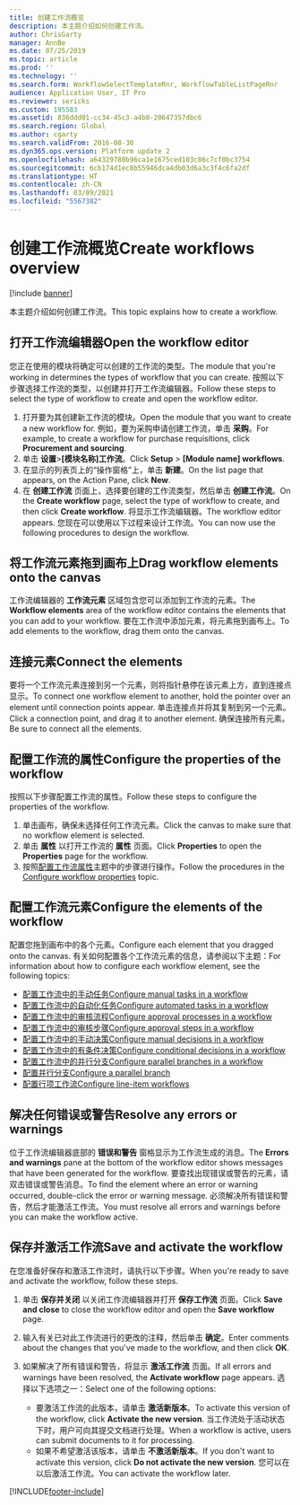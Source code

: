 ```yaml
---
title: 创建工作流概览
description: 本主题介绍如何创建工作流。
author: ChrisGarty
manager: AnnBe
ms.date: 07/25/2019
ms.topic: article
ms.prod: ''
ms.technology: ''
ms.search.form: WorkflowSelectTemplateRnr, WorkflowTableListPageRnr
audience: Application User, IT Pro
ms.reviewer: sericks
ms.custom: 195583
ms.assetid: 836ddd01-cc34-45c3-a4b0-20647357dbc6
ms.search.region: Global
ms.author: cgarty
ms.search.validFrom: 2016-08-30
ms.dyn365.ops.version: Platform update 2
ms.openlocfilehash: a64329780b96ca1e1675ced103c86c7cf0bc3754
ms.sourcegitcommit: 6cb174d1ec8b55946dca4db03d6a3c3f4c6fa2df
ms.translationtype: HT
ms.contentlocale: zh-CN
ms.lasthandoff: 03/09/2021
ms.locfileid: "5567382"
---
```

# <a name="create-workflows-overview"></a><span data-ttu-id="85688-103">创建工作流概览</span><span class="sxs-lookup"><span data-stu-id="85688-103">Create workflows overview</span></span>

[!include [banner](../includes/banner.md)]

<span data-ttu-id="85688-104">本主题介绍如何创建工作流。</span><span class="sxs-lookup"><span data-stu-id="85688-104">This topic explains how to create a workflow.</span></span>

## <a name="open-the-workflow-editor"></a><span data-ttu-id="85688-105">打开工作流编辑器</span><span class="sxs-lookup"><span data-stu-id="85688-105">Open the workflow editor</span></span>

<span data-ttu-id="85688-106">您正在使用的模块将确定可以创建的工作流的类型。</span><span class="sxs-lookup"><span data-stu-id="85688-106">The module that you're working in determines the types of workflow that you can create.</span></span> <span data-ttu-id="85688-107">按照以下步骤选择工作流的类型，以创建并打开工作流编辑器。</span><span class="sxs-lookup"><span data-stu-id="85688-107">Follow these steps to select the type of workflow to create and open the workflow editor.</span></span>

1. <span data-ttu-id="85688-108">打开要为其创建新工作流的模块。</span><span class="sxs-lookup"><span data-stu-id="85688-108">Open the module that you want to create a new workflow for.</span></span> <span data-ttu-id="85688-109">例如，要为采购申请创建工作流，单击 **采购**。</span><span class="sxs-lookup"><span data-stu-id="85688-109">For example, to create a workflow for purchase requisitions, click **Procurement and sourcing**.</span></span>
2. <span data-ttu-id="85688-110">单击 **设置**&gt;**\[模块名称\]工作流**。</span><span class="sxs-lookup"><span data-stu-id="85688-110">Click **Setup** &gt; **\[Module name\] workflows**.</span></span>
3. <span data-ttu-id="85688-111">在显示的列表页上的“操作窗格”上，单击 **新建**。</span><span class="sxs-lookup"><span data-stu-id="85688-111">On the list page that appears, on the Action Pane, click **New**.</span></span>
4. <span data-ttu-id="85688-112">在 **创建工作流** 页面上，选择要创建的工作流类型，然后单击 **创建工作流**。</span><span class="sxs-lookup"><span data-stu-id="85688-112">On the **Create workflow** page, select the type of workflow to create, and then click **Create workflow**.</span></span> <span data-ttu-id="85688-113">将显示工作流编辑器。</span><span class="sxs-lookup"><span data-stu-id="85688-113">The workflow editor appears.</span></span> <span data-ttu-id="85688-114">您现在可以使用以下过程来设计工作流。</span><span class="sxs-lookup"><span data-stu-id="85688-114">You can now use the following procedures to design the workflow.</span></span>

## <a name="drag-workflow-elements-onto-the-canvas"></a><span data-ttu-id="85688-115">将工作流元素拖到画布上</span><span class="sxs-lookup"><span data-stu-id="85688-115">Drag workflow elements onto the canvas</span></span>

<span data-ttu-id="85688-116">工作流编辑器的 **工作流元素** 区域包含您可以添加到工作流的元素。</span><span class="sxs-lookup"><span data-stu-id="85688-116">The **Workflow elements** area of the workflow editor contains the elements that you can add to your workflow.</span></span> <span data-ttu-id="85688-117">要在工作流中添加元素，将元素拖到画布上。</span><span class="sxs-lookup"><span data-stu-id="85688-117">To add elements to the workflow, drag them onto the canvas.</span></span>

## <a name="connect-the-elements"></a><span data-ttu-id="85688-118">连接元素</span><span class="sxs-lookup"><span data-stu-id="85688-118">Connect the elements</span></span>

<span data-ttu-id="85688-119">要将一个工作流元素连接到另一个元素，则将指针悬停在该元素上方，直到连接点显示。</span><span class="sxs-lookup"><span data-stu-id="85688-119">To connect one workflow element to another, hold the pointer over an element until connection points appear.</span></span> <span data-ttu-id="85688-120">单击连接点并将其复制到另一个元素。</span><span class="sxs-lookup"><span data-stu-id="85688-120">Click a connection point, and drag it to another element.</span></span> <span data-ttu-id="85688-121">确保连接所有元素。</span><span class="sxs-lookup"><span data-stu-id="85688-121">Be sure to connect all the elements.</span></span>

## <a name="configure-the-properties-of-the-workflow"></a><span data-ttu-id="85688-122">配置工作流的属性</span><span class="sxs-lookup"><span data-stu-id="85688-122">Configure the properties of the workflow</span></span>

<span data-ttu-id="85688-123">按照以下步骤配置工作流的属性。</span><span class="sxs-lookup"><span data-stu-id="85688-123">Follow these steps to configure the properties of the workflow.</span></span>

1. <span data-ttu-id="85688-124">单击画布，确保未选择任何工作流元素。</span><span class="sxs-lookup"><span data-stu-id="85688-124">Click the canvas to make sure that no workflow element is selected.</span></span>
2. <span data-ttu-id="85688-125">单击 **属性** 以打开工作流的 **属性** 页面。</span><span class="sxs-lookup"><span data-stu-id="85688-125">Click **Properties** to open the **Properties** page for the workflow.</span></span>
3. <span data-ttu-id="85688-126">按照[配置工作流属性](configure-workflow-properties.md)主题中的步骤进行操作。</span><span class="sxs-lookup"><span data-stu-id="85688-126">Follow the procedures in the [Configure workflow properties](configure-workflow-properties.md) topic.</span></span>

## <a name="configure-the-elements-of-the-workflow"></a><span data-ttu-id="85688-127">配置工作流元素</span><span class="sxs-lookup"><span data-stu-id="85688-127">Configure the elements of the workflow</span></span>

<span data-ttu-id="85688-128">配置您拖到画布中的各个元素。</span><span class="sxs-lookup"><span data-stu-id="85688-128">Configure each element that you dragged onto the canvas.</span></span> <span data-ttu-id="85688-129">有关如何配置各个工作流元素的信息，请参阅以下主题：</span><span class="sxs-lookup"><span data-stu-id="85688-129">For information about how to configure each workflow element, see the following topics:</span></span>

- [<span data-ttu-id="85688-130">配置工作流中的手动任务</span><span class="sxs-lookup"><span data-stu-id="85688-130">Configure manual tasks in a workflow</span></span>](configure-manual-task-workflow.md)
- [<span data-ttu-id="85688-131">配置工作流中的自动化任务</span><span class="sxs-lookup"><span data-stu-id="85688-131">Configure automated tasks in a workflow</span></span>](configure-automated-task-workflow.md)
- [<span data-ttu-id="85688-132">配置工作流中的审核流程</span><span class="sxs-lookup"><span data-stu-id="85688-132">Configure approval processes in a workflow</span></span>](configure-approval-process-workflow.md)
- [<span data-ttu-id="85688-133">配置工作流中的审核步骤</span><span class="sxs-lookup"><span data-stu-id="85688-133">Configure approval steps in a workflow</span></span>](configure-approval-step-workflow.md)
- [<span data-ttu-id="85688-134">配置工作流中的手动决策</span><span class="sxs-lookup"><span data-stu-id="85688-134">Configure manual decisions in a workflow</span></span>](configure-manual-decision-workflow.md)
- [<span data-ttu-id="85688-135">配置工作流中的有条件决策</span><span class="sxs-lookup"><span data-stu-id="85688-135">Configure conditional decisions in a workflow</span></span>](configure-conditional-decision-workflow.md)
- [<span data-ttu-id="85688-136">配置工作流中的并行分支</span><span class="sxs-lookup"><span data-stu-id="85688-136">Configure parallel branches in a workflow</span></span>](configure-parallel-activity-workflow.md)
- [<span data-ttu-id="85688-137">配置并行分支</span><span class="sxs-lookup"><span data-stu-id="85688-137">Configure a parallel branch</span></span>](configure-parallel-branch-workflow.md)
- [<span data-ttu-id="85688-138">配置行项工作流</span><span class="sxs-lookup"><span data-stu-id="85688-138">Configure line-item workflows</span></span>](configure-line-item-workflow.md)

## <a name="resolve-any-errors-or-warnings"></a><span data-ttu-id="85688-139">解决任何错误或警告</span><span class="sxs-lookup"><span data-stu-id="85688-139">Resolve any errors or warnings</span></span>

<span data-ttu-id="85688-140">位于工作流编辑器底部的 **错误和警告** 窗格显示为工作流生成的消息。</span><span class="sxs-lookup"><span data-stu-id="85688-140">The **Errors and warnings** pane at the bottom of the workflow editor shows messages that have been generated for the workflow.</span></span> <span data-ttu-id="85688-141">要查找出现错误或警告的元素，请双击错误或警告消息。</span><span class="sxs-lookup"><span data-stu-id="85688-141">To find the element where an error or warning occurred, double-click the error or warning message.</span></span> <span data-ttu-id="85688-142">必须解决所有错误和警告，然后才能激活工作流。</span><span class="sxs-lookup"><span data-stu-id="85688-142">You must resolve all errors and warnings before you can make the workflow active.</span></span>

## <a name="save-and-activate-the-workflow"></a><span data-ttu-id="85688-143">保存并激活工作流</span><span class="sxs-lookup"><span data-stu-id="85688-143">Save and activate the workflow</span></span>

<span data-ttu-id="85688-144">在您准备好保存和激活工作流时，请执行以下步骤。</span><span class="sxs-lookup"><span data-stu-id="85688-144">When you're ready to save and activate the workflow, follow these steps.</span></span>

1. <span data-ttu-id="85688-145">单击 **保存并关闭** 以关闭工作流编辑器并打开 **保存工作流** 页面。</span><span class="sxs-lookup"><span data-stu-id="85688-145">Click **Save and close** to close the workflow editor and open the **Save workflow** page.</span></span>
2. <span data-ttu-id="85688-146">输入有关已对此工作流进行的更改的注释，然后单击 **确定**。</span><span class="sxs-lookup"><span data-stu-id="85688-146">Enter comments about the changes that you've made to the workflow, and then click **OK**.</span></span>
3. <span data-ttu-id="85688-147">如果解决了所有错误和警告，将显示 **激活工作流** 页面。</span><span class="sxs-lookup"><span data-stu-id="85688-147">If all errors and warnings have been resolved, the **Activate workflow** page appears.</span></span> <span data-ttu-id="85688-148">选择以下选项之一：</span><span class="sxs-lookup"><span data-stu-id="85688-148">Select one of the following options:</span></span>

    - <span data-ttu-id="85688-149">要激活工作流的此版本，请单击 **激活新版本**。</span><span class="sxs-lookup"><span data-stu-id="85688-149">To activate this version of the workflow, click **Activate the new version**.</span></span> <span data-ttu-id="85688-150">当工作流处于活动状态下时，用户可向其提交文档进行处理。</span><span class="sxs-lookup"><span data-stu-id="85688-150">When a workflow is active, users can submit documents to it for processing.</span></span>
    - <span data-ttu-id="85688-151">如果不希望激活该版本，请单击 **不激活新版本**。</span><span class="sxs-lookup"><span data-stu-id="85688-151">If you don't want to activate this version, click **Do not activate the new version**.</span></span> <span data-ttu-id="85688-152">您可以在以后激活工作流。</span><span class="sxs-lookup"><span data-stu-id="85688-152">You can activate the workflow later.</span></span>


[!INCLUDE[footer-include](../../../includes/footer-banner.md)]
